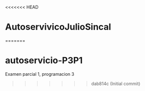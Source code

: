 <<<<<<< HEAD
# AutoservivicoJulioSincal
=======
# autoservicio-P3P1
Examen parcial 1, programacion 3
>>>>>>> dab814c (Initial commit)
